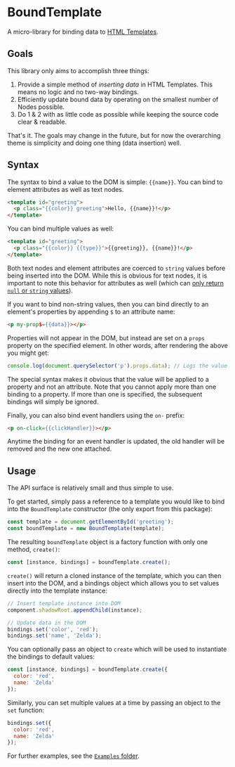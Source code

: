 # BoundTemplate

A micro-library for binding data to [HTML Templates](https://developer.mozilla.org/en-US/docs/Web/HTML/Element/template).

## Goals

This library only aims to accomplish three things:

1. Provide a simple method of _inserting data_ in HTML Templates. This means no logic and no two-way bindings.
2. Efficiently update bound data by operating on the smallest number of Nodes possible.
3. Do 1 & 2 with as little code as possible while keeping the source code clear & readable.

That's it. The goals may change in the future, but for now the overarching theme is simplicity and doing one thing (data insertion) well.

## Syntax

The syntax to bind a value to the DOM is simple: `{{name}}`. You can bind to element attributes as well as text nodes.

```html
<template id="greeting">
  <p class="{{color}} greeting">Hello, {{name}}!</p>
</template>
```

You can bind multiple values as well:

```html
<template id="greeting">
  <p class="{{color}} {{type}}">{{greeting}}, {{name}}!</p>
</template>
```

Both text nodes and element attributes are coerced to `string` values before being inserted into the DOM. While this is obvious for text nodes, it is important to note this behavior for attributes as well (which can [only return `null` or `string` values](https://developer.mozilla.org/en-US/docs/Web/API/Element/getAttribute)).

If you want to bind non-string values, then you can bind directly to an element's properties by appending `$` to an attribute name:

```html
<p my-prop$={{data}}></p>
```

Properties will not appear in the DOM, but instead are set on a `props` property on the specified element. In other words, after rendering the above you might get:

```javascript
console.log(document.querySelector('p').props.data); // Logs the value of `data`, not coerced.
```

The special syntax makes it obvious that the value will be applied to a property and not an attribute. Note that you cannot apply more than one binding to a property. If more than one is specified, the subsequent bindings will simply be ignored.

Finally, you can also bind event handlers using the `on-` prefix:

```html
<p on-click={{clickHandler}}></p>
```

Anytime the binding for an event handler is updated, the old handler will be removed and the new one attached.

## Usage

The API surface is relatively small and thus simple to use.

To get started, simply pass a reference to a template you would like to bind into the `BoundTemplate` constructor (the only export from this package):

```javascript
const template = document.getElementById('greeting');
const boundTemplate = new BoundTemplate(template);
```

The resulting `boundTemplate` object is a factory function with only one method, `create()`:

```javascript
const [instance, bindings] = boundTemplate.create();
```

`create()` will return a cloned instance of the template, which you can then insert into the DOM, and a bindings object which allows you to set values directly into the template instance:

```javascript
// Insert template instance into DOM
component.shadowRoot.appendChild(instance);

// Update data in the DOM
bindings.set('color', 'red');
bindings.set('name', 'Zelda');
```

You can optionally pass an object to `create` which will be used to instantiate the bindings to default values:

```javascript
const [instance, bindings] = boundTemplate.create({
  color: 'red',
  name: 'Zelda'
});
```

Similarly, you can set multiple values at a time by passing an object to the `set` function:

```javascript
bindings.set({
  color: 'red',
  name: 'Zelda'
});
```

For further examples, see the [`Examples` folder](./examples).
